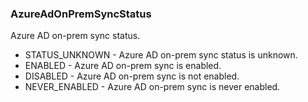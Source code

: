 ### AzureAdOnPremSyncStatus
Azure AD on-prem sync status.

- STATUS_UNKNOWN - Azure AD on-prem sync status is unknown.
- ENABLED - Azure AD on-prem sync is enabled.
- DISABLED - Azure AD on-prem sync is not enabled.
- NEVER_ENABLED - Azure AD on-prem sync is never enabled.
